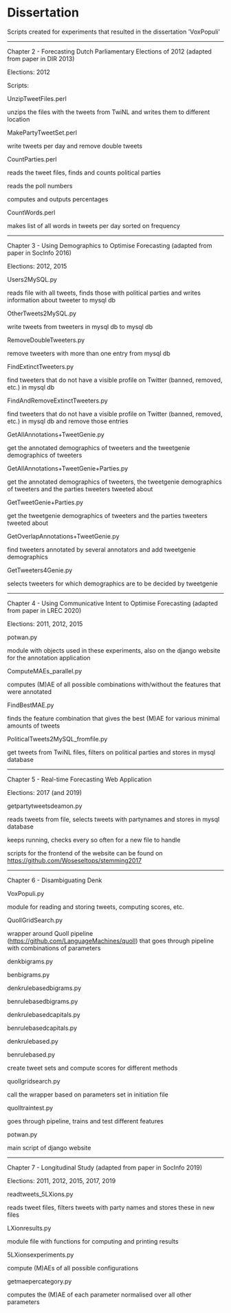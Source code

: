 # Dissertation
Scripts created for experiments that resulted in the dissertation 'VoxPopuli'

* * * * * * * * * * * * * * * * * * * * * * * * * * * * * * * * * * * * * * * * * * * * * * * * 

Chapter 2 - Forecasting Dutch Parliamentary Elections of 2012 (adapted from paper in DIR 2013)

Elections: 2012

Scripts:

UnzipTweetFiles.perl

unzips the files with the tweets from TwiNL and writes them to different location

MakePartyTweetSet.perl

write tweets per day and remove double tweets

CountParties.perl

reads the tweet files, finds and counts political parties

reads the poll numbers

computes and outputs percentages

CountWords.perl

makes list of all words in tweets per day sorted on frequency

* * * * * * * * * * * * * * * * * * * * * * * * * * * * * * * * * * * * * * * * * * * * * * * * 

Chapter 3 - Using Demographics to Optimise Forecasting (adapted from paper in SocInfo 2016)

Elections: 2012, 2015

Users2MySQL.py

reads file with all tweets, finds those with political parties and writes information about tweeter to mysql db

OtherTweets2MySQL.py

write tweets from tweeters in mysql db to mysql db

RemoveDoubleTweeters.py

remove tweeters with more than one entry from mysql db

FindExtinctTweeters.py

find tweeters that do not have a visible profile on Twitter (banned, removed, etc.) in mysql db

FindAndRemoveExtinctTweeters.py

find tweeters that do not have a visible profile on Twitter (banned, removed, etc.) in mysql db and remove those entries

GetAllAnnotations+TweetGenie.py

get the annotated demographics of tweeters and the tweetgenie demographics of tweeters

GetAllAnnotations+TweetGenie+Parties.py

get the annotated demographics of tweeters, the tweetgenie demographics of tweeters and the parties tweeters tweeted about

GetTweetGenie+Parties.py

get the tweetgenie demographics of tweeters and the parties tweeters tweeted about

GetOverlapAnnotations+TweetGenie.py

find tweeters annotated by several annotators and add tweetgenie demographics

GetTweeters4Genie.py

selects tweeters for which demographics are to be decided by tweetgenie

* * * * * * * * * * * * * * * * * * * * * * * * * * * * * * * * * * * * * * * * * * * * * * * * 

Chapter 4 - Using Communicative Intent to Optimise Forecasting (adapted from paper in LREC 2020)

Elections: 2011, 2012, 2015

potwan.py

module with objects used in these experiments, also on the django website for the annotation application

ComputeMAEs_parallel.py

computes (M)AE of all possible combinations with/without the features that were annotated

FindBestMAE.py

finds the feature combination that gives the best (M)AE for various minimal amounts of tweets

PoliticalTweets2MySQL_fromfile.py

get tweets from TwiNL files, filters on political parties and stores in mysql database

* * * * * * * * * * * * * * * * * * * * * * * * * * * * * * * * * * * * * * * * * * * * * * * * 

Chapter 5 - Real-time Forecasting Web Application

Elections: 2017 (and 2019)

getpartytweetsdeamon.py

reads tweets from file, selects tweets with partynames and stores in mysql database

keeps running, checks every so often for a new file to handle

scripts for the frontend of the website can be found on https://github.com/Woseseltops/stemming2017

* * * * * * * * * * * * * * * * * * * * * * * * * * * * * * * * * * * * * * * * * * * * * * * * 

Chapter 6 - Disambiguating Denk

VoxPopuli.py

module for reading and storing tweets, computing scores, etc.

QuollGridSearch.py

wrapper around Quoll pipeline (https://github.com/LanguageMachines/quoll) that goes through pipeline with combinations of parameters

denkbigrams.py

benbigrams.py

denkrulebasedbigrams.py

benrulebasedbigrams.py

denkrulebasedcapitals.py

benrulebasedcapitals.py

denkrulebased.py

benrulebased.py

create tweet sets and compute scores for different methods

quollgridsearch.py

call the wrapper based on parameters set in initiation file

quolltraintest.py

goes through pipeline, trains and test different features

potwan.py

main script of django website

* * * * * * * * * * * * * * * * * * * * * * * * * * * * * * * * * * * * * * * * * * * * * * * * 

Chapter 7 - Longitudinal Study (adapted from paper in SocInfo 2019)

Elections: 2011, 2012, 2015, 2017, 2019

readtweets_5LXions.py

reads tweet files, filters tweets with party names and stores these in new files

LXionresults.py

module file with functions for computing and printing results

5LXionsexperiments.py

compute (M)AEs of all possible configurations

getmaepercategory.py

computes the (M)AE of each parameter normalised over all other parameters

